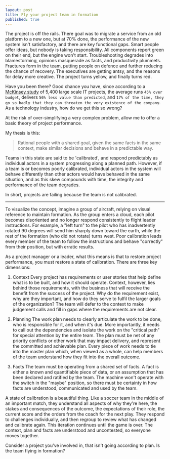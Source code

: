 ```yaml
---
layout: post
title: Fly your project team in formation
published: true
---
```


The project is off the rails. There goal was to migrate a service from
an old platform to a new one, but at 70% done, the performance of the
new system isn't satisfactory, and there are key functional gaps. Smart
people offer ideas, but nobody is taking responsibility. All components
report green on their end, but the engine won't start. Troubleshooting
degrades into blamestorming, opinions masquerade as facts, and
productivity plummets. Fractures form in the team, putting people on
defence and further reducing the chance of recovery. The executives are
getting antsy, and the reasons for delay more creative. The project
turns yellow, and finally turns red.

Have you been there? Good chance you have, since according to a
[McKinsey
study](http://www.mckinsey.com/insights/business_technology/delivering_large-scale_it_projects_on_time_on_budget_and_on_value)
of 5,400 large scale IT projects, the average runs `45% over budget`,
delivers `56% less value than predicted`, and `17% of the time, they go so
badly that they can threaten the very existence of the company`. As a
technology industry, how do we get this so wrong?

At the risk of over-simplifying a very complex problem, allow me to
offer a basic theory of project performance.

My thesis is this:
>    Rational people with a shared goal, given the same
>    facts in the same context, make similar decisions and behave in a
>    predictable way.

Teams in this state are said to be 'calibrated', and
respond predictably as individual actors in a system progressing along a
planned path. However, if a team is or becomes poorly calibrated,
individual actors in the system will behave differently than other
actors would have behaved in the same situation, and as this skew
compounds with time, the integrity and performance of the team degrades.

In short, projects are failing because the team is not calibrated.

---

To visualize the concept, imagine a group of aircraft, relying on visual
reference to maintain formation. As the group enters a cloud, each pilot
becomes disoriented and no longer respond consistently to flight leader
instructions. For example, a "left turn" to the pilot who has
inadvertently rotated 90 degrees will send him sharply down toward the
earth, while the rest of the formation (who did not rotate) turns west.
Poor calibration leads every member of the team to follow the
instructions and behave "correctly" from their position, but with
erratic results.

As a project manager or a leader, what this means is that to restore
project performance, you must restore a state of calibration. There are
three key dimensions:

1. Context
Every project has requirements or user stories that help define what is
to be built, and how it should operate. Context, however, lies behind
those requirements, with the business that will receive the benefit from
the success of the project. Why do the requirement exist, why are they
important, and how do they serve to fulfil the larger goals of the
organization? The team will defer to the context to make judgement calls
and fill in gaps where the requirements are not clear.

2. Planning
The work plan needs to clearly articulate the work to be done, who is
responsible for it, and when it's due. More importantly, it needs to
call out the dependencies and isolate the work on the "critical path"
for special attention by the entire team. The plan must be net of any
priority conflicts or other work that may impact delivery, and represent
the committed and achievable plan. Every piece of work needs to tie into
the master plan which, when viewed as a whole, can help members of the
team understand how they fit into the overall outcome.

3. Facts
The team must be operating from a shared set of facts. A fact is either
a known and quantifiable piece of data, or an assumption that has been
declared and ratified by the team. The machine won't operate with the
switch in the "maybe" position, so there must be certainty in how facts
are understood, communicated and used by the team.

A state of calibration is a beautiful thing. Like a soccer team in the
middle of an important match, they understand all aspects of why they're
here, the stakes and consequences of the outcome, the expectations of
their role, the current score and the orders from the coach for the next
play. They respond to challenges individually, and then regroup to
review what has changed and calibrate again. This iteration continues
until the game is over. The context, plan and facts are understood and
uncontested, so everyone moves together.

Consider a project you've involved in, that isn't going according to
plan. Is the team flying in formation?
